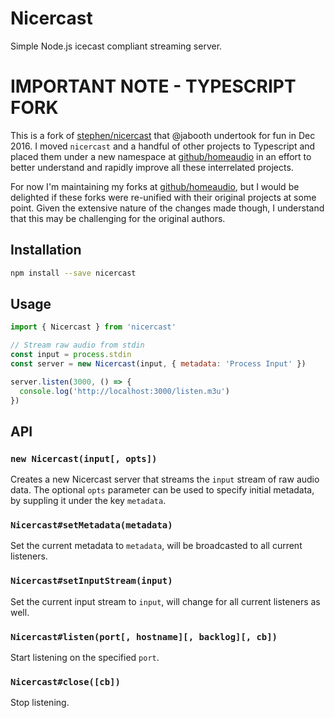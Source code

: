 # Nicercast

Simple Node.js icecast compliant streaming server.

# IMPORTANT NOTE - TYPESCRIPT FORK

This is a fork of [stephen/nicercast](https://github.com/stephen/nicercast) that @jabooth undertook for fun in Dec 2016. I moved `nicercast` and a handful of other projects to Typescript and placed them under a new namespace at [github/homeaudio](https://github.com/homeaudio/) in an effort to better understand and rapidly improve all these interrelated projects.

For now I'm maintaining my forks at [github/homeaudio](https://github.com/homeaudio/), but I would be delighted if these forks were re-unified with their original projects at some point. Given the extensive nature of the changes made though, I understand that this may be challenging for the original authors.

## Installation

```sh
npm install --save nicercast
```

## Usage

```js
import { Nicercast } from 'nicercast'

// Stream raw audio from stdin
const input = process.stdin
const server = new Nicercast(input, { metadata: 'Process Input' })

server.listen(3000, () => {
  console.log('http://localhost:3000/listen.m3u')
})
```

## API

### `new Nicercast(input[, opts])`

Creates a new Nicercast server that streams the `input` stream of raw audio
data. The optional `opts` parameter can be used to specify initial metadata, by
suppling it under the key `metadata`.

### `Nicercast#setMetadata(metadata)`

Set the current metadata to `metadata`, will be broadcasted to all current
listeners.

### `Nicercast#setInputStream(input)`

Set the current input stream to `input`, will change for all current listeners
as well.

### `Nicercast#listen(port[, hostname][, backlog][, cb])`

Start listening on the specified `port`.

### `Nicercast#close([cb])`

Stop listening.
